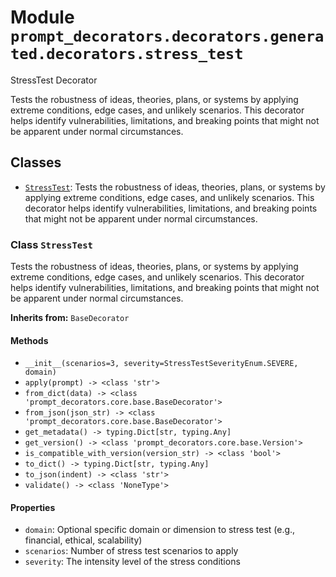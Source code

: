 # Module `prompt_decorators.decorators.generated.decorators.stress_test`

StressTest Decorator

Tests the robustness of ideas, theories, plans, or systems by applying extreme conditions, edge cases, and unlikely scenarios. This decorator helps identify vulnerabilities, limitations, and breaking points that might not be apparent under normal circumstances.

## Classes

- [`StressTest`](#class-stresstest): Tests the robustness of ideas, theories, plans, or systems by applying extreme conditions, edge cases, and unlikely scenarios. This decorator helps identify vulnerabilities, limitations, and breaking points that might not be apparent under normal circumstances.

### Class `StressTest`

Tests the robustness of ideas, theories, plans, or systems by applying extreme conditions, edge cases, and unlikely scenarios. This decorator helps identify vulnerabilities, limitations, and breaking points that might not be apparent under normal circumstances.

**Inherits from:** `BaseDecorator`

#### Methods

- `__init__(scenarios=3, severity=StressTestSeverityEnum.SEVERE, domain)`
- `apply(prompt) -> <class 'str'>`
- `from_dict(data) -> <class 'prompt_decorators.core.base.BaseDecorator'>`
- `from_json(json_str) -> <class 'prompt_decorators.core.base.BaseDecorator'>`
- `get_metadata() -> typing.Dict[str, typing.Any]`
- `get_version() -> <class 'prompt_decorators.core.base.Version'>`
- `is_compatible_with_version(version_str) -> <class 'bool'>`
- `to_dict() -> typing.Dict[str, typing.Any]`
- `to_json(indent) -> <class 'str'>`
- `validate() -> <class 'NoneType'>`
#### Properties

- `domain`: Optional specific domain or dimension to stress test (e.g., financial, ethical, scalability)
- `scenarios`: Number of stress test scenarios to apply
- `severity`: The intensity level of the stress conditions
